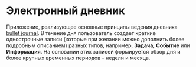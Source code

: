 # Электронный дневник

Приложение, реализующее основные принципы ведения дневника [bullet journal](http://bulletjournal.com).
В течение дня пользователь создает краткие однострочные записи (которые при желании можно дополнить более подробным описанием) разных типов, например, **Задача**, **Событие** или **Информация**. На основании этих записей формируется обзор дня и более крупных временных периодов - недели и месяца.